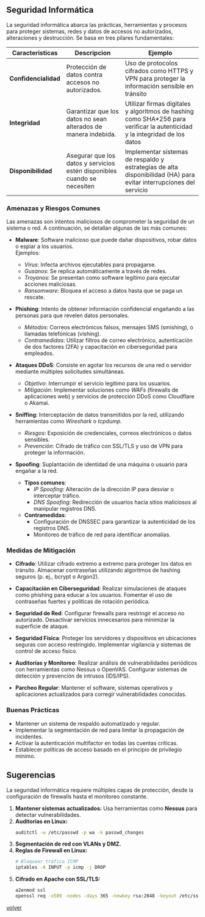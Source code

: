 ## Seguridad Informática

La seguridad informática abarca las prácticas, herramientas y procesos para proteger sistemas, redes y datos de accesos no autorizados, alteraciones y destrucción. Se basa en tres pilares fundamentales:

| Caracteristicas | Descripcion | Ejemplo |
|-|-|-|
| __Confidencialidad__ | Protección de datos contra accesos no autorizados. | Uso de protocolos cifrados como HTTPS y VPN para proteger la información sensible en tránsito |
| __Integridad__ | Garantizar que los datos no sean alterados de manera indebida. | Utilizar firmas digitales y algoritmos de hashing como SHA*256 para verificar la autenticidad y la integridad de los datos |
| __Disponibilidad__ | Asegurar que los datos y servicios estén disponibles cuando se necesiten | Implementar sistemas de respaldo y estrategias de alta disponibilidad (HA) para evitar interrupciones del servicio |

### Amenazas y Riesgos Comunes

Las amenazas son intentos maliciosos de comprometer la seguridad de un sistema o red. A continuación, se detallan algunas de las más comunes:

* __Malware__: Software malicioso que puede dañar dispositivos, robar datos o espiar a los usuarios.  
  Ejemplos:  
  * _Virus_: Infecta archivos ejecutables para propagarse.  
  * _Gusanos_: Se replica automáticamente a través de redes.  
  * _Troyanos_: Se presentan como software legítimo para ejecutar acciones maliciosas.  
  * _Ransomware_: Bloquea el acceso a datos hasta que se paga un rescate.

* __Phishing__: Intento de obtener información confidencial engañando a las personas para que revelen datos personales.  
  * _Métodos_: Correos electrónicos falsos, mensajes SMS (smishing), o llamadas telefónicas (vishing).  
  * _Contramedidas_: Utilizar filtros de correo electrónico, autenticación de dos factores (2FA) y capacitación en ciberseguridad para empleados.

* __Ataques DDoS__: Consiste en agotar los recursos de una red o servidor mediante múltiples solicitudes simultáneas.  
  * _Objetivo_: Interrumpir el servicio legítimo para los usuarios.  
  * _Mitigación_: Implementar soluciones como _WAFs_ (firewalls de aplicaciones web) y servicios de protección DDoS como Cloudflare o Akamai.

* __Sniffing__: Interceptación de datos transmitidos por la red, utilizando herramientas como _Wireshark_ o _tcpdump_.  
  * _Riesgos_: Exposición de credenciales, correos electrónicos o datos sensibles.  
  * _Prevención_: Cifrado de tráfico con SSL/TLS y uso de VPN para proteger la información.

* __Spoofing__: Suplantación de identidad de una máquina o usuario para engañar a la red.  
  * __Tipos comunes__:  
    * _IP Spoofing_: Alteración de la dirección IP para desviar o interceptar tráfico.  
    * _DNS Spoofing_: Redirección de usuarios hacia sitios maliciosos al manipular registros DNS.  
  * __Contramedidas__:  
    * Configuración de DNSSEC para garantizar la autenticidad de los registros DNS.  
    * Monitoreo de tráfico de red para identificar anomalías.

### Medidas de Mitigación

* __Cifrado__: Utilizar cifrado extremo a extremo para proteger los datos en tránsito. Almacenar contraseñas utilizando algoritmos de hashing seguros (p. ej., bcrypt o Argon2).

* __Capacitación en Ciberseguridad__: Realizar simulaciones de ataques como phishing para educar a los usuarios. Fomentar el uso de contraseñas fuertes y políticas de rotación periódica.

* __Seguridad de Red__: Configurar firewalls para restringir el acceso no autorizado. Desactivar servicios innecesarios para minimizar la superficie de ataque.

* __Seguridad Física__: Proteger los servidores y dispositivos en ubicaciones seguras con acceso restringido. Implementar vigilancia y sistemas de control de acceso físico.

* __Auditorías y Monitoreo__: Realizar análisis de vulnerabilidades periódicos con herramientas como Nessus o OpenVAS. Configurar sistemas de detección y prevención de intrusos (IDS/IPS).

* __Parcheo Regular__: Mantener el software, sistemas operativos y aplicaciones actualizados para corregir vulnerabilidades conocidas.

### Buenas Prácticas

* Mantener un sistema de respaldo automatizado y regular.  
* Implementar la segmentación de red para limitar la propagación de incidentes.  
* Activar la autenticación multifactor en todas las cuentas críticas.  
* Establecer políticas de acceso basado en el principio de privilegio mínimo.

## Sugerencias

La seguridad informática requiere múltiples capas de protección, desde la configuración de firewalls hasta el monitoreo constante.

1. **Mantener sistemas actualizados:**
   Usa herramientas como **Nessus** para detectar vulnerabilidades.
2. **Auditorías en Linux:**
   ```bash
   auditctl -w /etc/passwd -p wa -k passwd_changes
   ```
3. **Segmentación de red con VLANs y DMZ.**
4. **Reglas de Firewall en Linux:**
   ```bash
   # Bloquear tráfico ICMP
   iptables -A INPUT -p icmp -j DROP
   ```
5. **Cifrado en Apache con SSL/TLS:**
   ```bash
   a2enmod ssl
   openssl req -x509 -nodes -days 365 -newkey rsa:2048 -keyout /etc/ssl/private/apache-selfsigned.key -out /etc/ssl/certs/apache-selfsigned.crt
   ```

[volver](../readme.md)